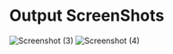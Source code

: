 # **Output ScreenShots**
![Screenshot (3)](https://user-images.githubusercontent.com/101035721/161391501-513e331a-89ce-44f5-99a5-1f49b75b4c7f.png)
![Screenshot (4)](https://user-images.githubusercontent.com/101035721/161391504-17a0b305-df5b-4cef-b735-e0368b960d76.png)